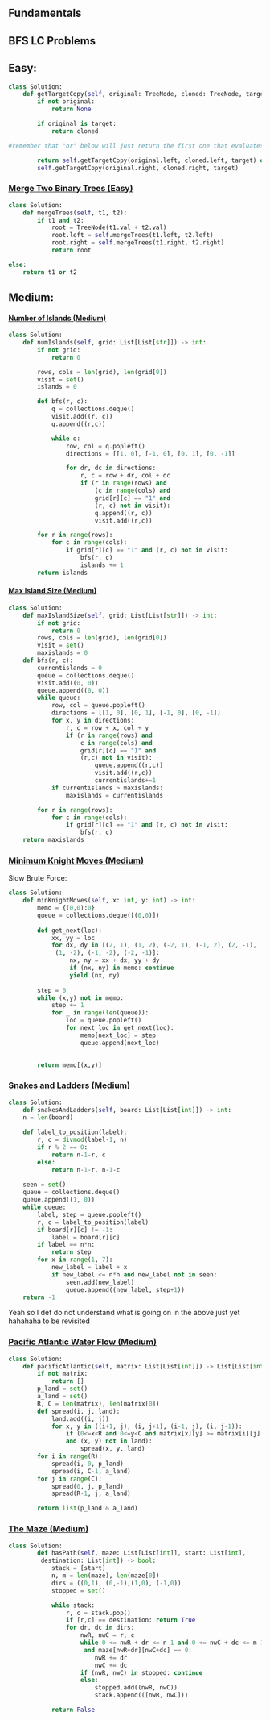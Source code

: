 ## Fundamentals

## BFS LC Problems

## Easy:

```python
class Solution:
	def getTargetCopy(self, original: TreeNode, cloned: TreeNode, target: TreeNode) -> TreeNode:
		if not original:
			return None

		if original is target:
			return cloned

#remember that "or" below will just return the first one that evaluates to True

		return self.getTargetCopy(original.left, cloned.left, target) or 
		self.getTargetCopy(original.right, cloned.right, target)
```


### [Merge Two Binary Trees (Easy)](https://leetcode.com/problems/merge-two-binary-trees/description/)


```python
class Solution:
	def mergeTrees(self, t1, t2):
		if t1 and t2:
			root = TreeNode(t1.val + t2.val)
			root.left = self.mergeTrees(t1.left, t2.left)
			root.right = self.mergeTrees(t1.right, t2.right)
			return root

else:
	return t1 or t2
```




## Medium:

#### [Number of Islands (Medium)](https://leetcode.com/problems/number-of-islands/)

```python
class Solution:
	def numIslands(self, grid: List[List[str]]) -> int:
		if not grid:
			return 0

		rows, cols = len(grid), len(grid[0])
		visit = set()
		islands = 0

		def bfs(r, c):
			q = collections.deque()
			visit.add((r, c))
			q.append((r,c))

			while q:
				row, col = q.popleft()
				directions = [[1, 0], [-1, 0], [0, 1], [0, -1]]

				for dr, dc in directions:
					r, c = row + dr, col + dc
					if (r in range(rows) and 
					    (c in range(cols) and
						grid[r][c] == "1" and
						(r, c) not in visit):
						q.append((r, c))
						visit.add((r,c))

		for r in range(rows):
			for c in range(cols):
				if grid[r][c] == "1" and (r, c) not in visit:
					bfs(r, c)
					islands += 1
		return islands
```

#### [Max Island Size (Medium)](https://leetcode.com/problems/max-area-of-island/)

```python
class Solution:
	def maxIslandSize(self, grid: List[List[str]]) -> int:
		if not grid:
			return 0
		rows, cols = len(grid), len(grid[0])
		visit = set()
		maxislands = 0
	def bfs(r, c):
		currentislands = 0
		queue = collections.deque()
		visit.add((0, 0))
		queue.append((0, 0))
		while queue:
			row, col = queue.popleft()
			directions = [[1, 0], [0, 1], [-1, 0], [0, -1]]
			for x, y in directions:
				r, c = row + x, col + y
				if (r in range(rows) and
					c in range(cols) and
					grid[r][c] == "1" and
					(r,c) not in visit):
						queue.append((r,c))
						visit.add((r,c))
						currentislands+=1
			if currentislands > maxislands:
				maxislands = currentislands

		for r in range(rows):
			for c in range(cols):
				if grid[r][c] == "1" and (r, c) not in visit:
					bfs(r, c)
	return maxislands

```


### [Minimum Knight Moves (Medium)](https://leetcode.com/problems/minimum-knight-moves/)

Slow Brute Force:

```python
class Solution:
	def minKnightMoves(self, x: int, y: int) -> int:
		memo = {(0,0):0}
		queue = collections.deque([(0,0)])
		
		def get_next(loc):
			xx, yy = loc
			for dx, dy in [(2, 1), (1, 2), (-2, 1), (-1, 2), (2, -1),
			 (1, -2), (-1, -2), (-2, -1)]:
				 nx, ny = xx + dx, yy + dy
				 if (nx, ny) in memo: continue 
				 yield (nx, ny)
		
		step = 0
		while (x,y) not in memo:
			step += 1
			for _ in range(len(queue)):
				loc = queue.popleft()
				for next_loc in get_next(loc):
					memo[next_loc] = step
					queue.append(next_loc)

		
		return memo[(x,y)]
```


### [Snakes and Ladders (Medium)](https://leetcode.com/problems/snakes-and-ladders/)

```python
class Solution:
	def snakesAndLadders(self, board: List[List[int]]) -> int:
	n = len(board)
	
	def label_to_position(label):
		r, c = divmod(label-1, n)
		if r % 2 == 0:
			return n-1-r, c
		else:
			return n-1-r, n-1-c
	
	seen = set()
	queue = collections.deque()
	queue.append((1, 0))
	while queue:
		label, step = queue.popleft()
		r, c = label_to_position(label)
		if board[r][c] != -1:
			label = board[r][c]
		if label == n*n:
			return step
		for x in range(1, 7):
			new_label = label + x
			if new_label <= n*n and new_label not in seen:
				seen.add(new_label)
				queue.append((new_label, step+1))
	return -1
```
Yeah so I def do not understand what is going on in the above just yet hahahaha to be revisited


### [Pacific Atlantic Water Flow (Medium)](https://leetcode.com/problems/pacific-atlantic-water-flow/)
```python
class Solution:
	def pacificAtlantic(self, matrix: List[List[int]]) -> List[List[int]]:
		if not matrix:
			return []
		p_land = set()
		a_land = set()
		R, C = len(matrix), len(matrix[0])
		def spread(i, j, land):
			land.add((i, j))
			for x, y in ((i+1, j), (i, j+1), (i-1, j), (i, j-1)):
				if (0<=x<R and 0<=y<C and matrix[x][y] >= matrix[i][j]
				and (x, y) not in land):
					spread(x, y, land)
		for i in range(R):
			spread(i, 0, p_land)
			spread(i, C-1, a_land)
		for j in range(C):
			spread(0, j, p_land)
			spread(R-1, j, a_land)

		return list(p_land & a_land)
```


### [The Maze (Medium)](https://leetcode.com/problems/the-maze/)

```python
class Solution:
		def hasPath(self, maze: List[List[int]], start: List[int],
		 destination: List[int]) -> bool:
			stack = [start]
			n, m = len(maze), len(maze[0])
			dirs = ((0,1), (0,-1),(1,0), (-1,0))
			stopped = set()

			while stack:
				r, c = stack.pop()
				if [r,c] == destination: return True
				for dr, dc in dirs:
					nwR, nwC = r, c
					while 0 <= nwR + dr <= n-1 and 0 <= nwC + dc <= m-1
					 and maze[nwR+dr][nwC+dc] == 0:
						nwR += dr
						nwC += dc
					if (nwR, nwC) in stopped: continue
					else:
						stopped.add((nwR, nwC))
						stack.append(([nwR, nwC]))

			return False
```